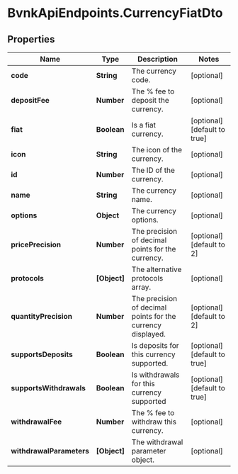 # BvnkApiEndpoints.CurrencyFiatDto

## Properties

Name | Type | Description | Notes
------------ | ------------- | ------------- | -------------
**code** | **String** | The currency code. | [optional] 
**depositFee** | **Number** | The % fee to deposit the currency. | [optional] 
**fiat** | **Boolean** | Is a fiat currency. | [optional] [default to true]
**icon** | **String** | The icon of the currency. | [optional] 
**id** | **Number** | The ID of the currency. | [optional] 
**name** | **String** | The currency name. | [optional] 
**options** | **Object** | The currency options. | [optional] 
**pricePrecision** | **Number** | The precision of decimal points for the currency. | [optional] [default to 2]
**protocols** | **[Object]** | The alternative protocols array. | [optional] 
**quantityPrecision** | **Number** | The precision of decimal points for the currency displayed. | [optional] [default to 2]
**supportsDeposits** | **Boolean** | Is deposits for this currency supported. | [optional] [default to true]
**supportsWithdrawals** | **Boolean** | Is withdrawals for this currency supported | [optional] [default to true]
**withdrawalFee** | **Number** | The % fee to withdraw this currency. | [optional] 
**withdrawalParameters** | **[Object]** | The withdrawal parameter object. | [optional] 


